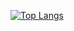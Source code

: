 [![Top Langs](https://github-readme-stats.vercel.app/api/top-langs/?username=liamq12&layout=compact)](https://github.com/anuraghazra/github-readme-stats)

